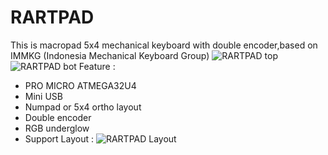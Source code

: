 # RARTPAD
This is macropad 5x4 mechanical keyboard with double encoder,based on IMMKG (Indonesia Mechanical Keyboard Group)
![RARTPAD top](https://user-images.githubusercontent.com/30220306/84770444-c2ed2a00-b001-11ea-9f7b-f532ec736083.png)
![RARTPAD bot](https://user-images.githubusercontent.com/30220306/84770579-02b41180-b002-11ea-982f-df855f738ccf.png)
Feature :
* PRO MICRO ATMEGA32U4
* Mini USB
* Numpad or 5x4 ortho layout
* Double encoder
* RGB underglow
* Support  Layout :
![RARTPAD Layout](https://user-images.githubusercontent.com/30220306/85908137-118a9780-b83e-11ea-957e-5edf7234e395.png)
